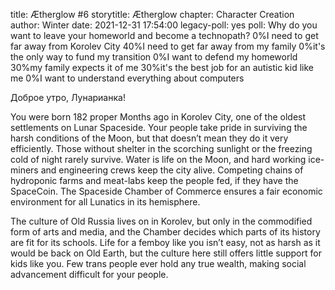 title: Ætherglow #6
storytitle: Ætherglow 
chapter: Character Creation
author: Winter
date: 2021-12-31 17:54:00
legacy-poll: yes
poll: Why do you want to leave your homeworld and become a technopath?
      0%I need to get far away from Korolev City
      40%I need to get far away from my family
      0%it's the only way to fund my transition
      0%I want to defend my homeworld
      30%my family expects it of me
      30%it's the best job for an autistic kid like me
      0%I want to understand everything about computers



Доброе утро, Лунарианка!

You were born 182 proper Months ago in Korolev City, one of the oldest settlements on Lunar Spaceside.  Your people take pride in surviving the harsh conditions of the Moon, but that doesn’t mean they do it very efficiently.  Those without shelter in the scorching sunlight or the freezing cold of night rarely survive.  Water is life on the Moon, and hard working ice-miners and engineering crews keep the city alive.  Competing chains of hydroponic farms and meat-labs keep the people fed, if they have the SpaceCoin.  The Spaceside Chamber of Commerce ensures a fair economic environment for all Lunatics in its hemisphere.

The culture of Old Russia lives on in Korolev, but only in the commodified form of arts and media, and the Chamber decides which parts of its history are fit for its schools.  Life for a femboy like you isn’t easy, not as harsh as it would be back on Old Earth, but the culture here still offers little support for kids like you.  Few trans people ever hold any true wealth, making social advancement difficult for your people.
